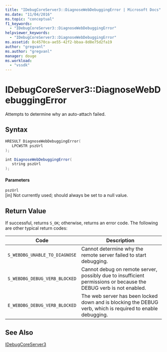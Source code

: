 ```yaml
---
title: "IDebugCoreServer3::DiagnoseWebDebuggingError | Microsoft Docs"
ms.date: "11/04/2016"
ms.topic: "conceptual"
f1_keywords: 
  - "IDebugCoreServer3::DiagnoseWebDebuggingError"
helpviewer_keywords: 
  - "IDebugCoreServer3::DiagnoseWebDebuggingError"
ms.assetid: 8c4570ca-ae55-42f2-bbaa-8d8e75d2fa19
author: "gregvanl"
ms.author: "gregvanl"
manager: douge
ms.workload: 
  - "vssdk"
---
```

# IDebugCoreServer3::DiagnoseWebDebuggingError
Attempts to determine why an auto-attach failed.  
  
## Syntax  
  
```cpp  
HRESULT DiagnoseWebDebuggingError(  
   LPCWSTR pszUrl  
);  
```  
  
```csharp  
int DiagnoseWebDebuggingError(  
   string pszUrl  
);  
```  
  
#### Parameters  
 `pszUrl`  
 [in] Not currently used; should always be set to a null value.  
  
## Return Value  
 If successful, returns `S_OK`; otherwise, returns an error code. The following are other typical return codes:  
  
|Code|Description|  
|----------|-----------------|  
|`S_WEBDBG_UNABLE_TO_DIAGNOSE`|Cannot determine why the remote server failed to start debugging.|  
|`S_WEBDBG_DEBUG_VERB_BLOCKED`|Cannot debug on remote server, possibly due to insufficient permissions or because the DEBUG verb is not enabled.|  
|`E_WEBDBG_DEBUG_VERB_BLOCKED`|The web server has been locked down and is blocking the DEBUG verb, which is required to enable debugging.|  
  
## See Also  
 [IDebugCoreServer3](../../../extensibility/debugger/reference/idebugcoreserver3.md)